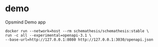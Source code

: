# demo
Opsmind Demo app

```
docker run --network=host --rm schemathesis/schemathesis:stable \
run -c all --experimental=openapi-3.1 \
--base-url=http://127.0.0.1:8080 http://127.0.0.1:3030/openapi.json
```
